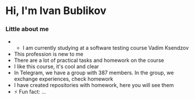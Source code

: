 # Hi, I'm Ivan Bublikov
### Little about me
- * I am currently studying at a software testing course Vadim Ksendzov
- This profession is new to me
- There are a lot of practical tasks and homework on the course
- I like this course, it's cool and clear
- In Telegram, we have a group with 387 members. In the group, we exchange experiences, check homework
- I have created repositories with homework, here you will see them
- ⚡ Fun fact: ...
